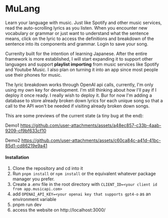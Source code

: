 # MuLang
Learn your language with music. Just like Spotify and other music services, read the auto-scrolling lyrics as you listen. When you encounter new vocabulary or grammar or just want to understand what the sentence means, click on the lyric to access the definitions and breakdown of the sentence into its components and grammar. Login to save your song.

Currenlty built for the intention of learning Japanese. After the entire framework is more established, I will start expanding it to support other languages and support **playlist importing** from music services like Spotify and Youtube Music. I also plan on turning it into an app since most people use their phones for music.

The lyric breakdown works through OpenAI api calls, currently, I'm only using my own key for development. I'm still thinking about how I'll pay if I deploy it once ready. I really wish to deploy it. Bur for now I'm adding a database to store already broken down lyrics for each unique song so that a call to the API won't be needed if visiting already broken down songs.

This are some previews of the current state (a tiny bug at the end):

Demo1
https://github.com/user-attachments/assets/a48ec857-c33b-4aab-9209-cf9bf633cf10

Demo2
https://github.com/user-attachments/assets/c60ca84c-a41d-41bc-85d1-cd86219e9a41




#### Installation
1. Clone the repository and cd into it
2. Run `pnpm install` or `npm install` or the equivalent whatever package manager you prefer.
3. Create a .env file in the root directory with `CLIENT_ID=<your client id from app.musicapi.com>`
4. add `OPENAI_API_KEY=<your openai key that supports gpt4-o` as an environment variable
5. pnpm run dev
6. access the website on http://localhost:3000/
